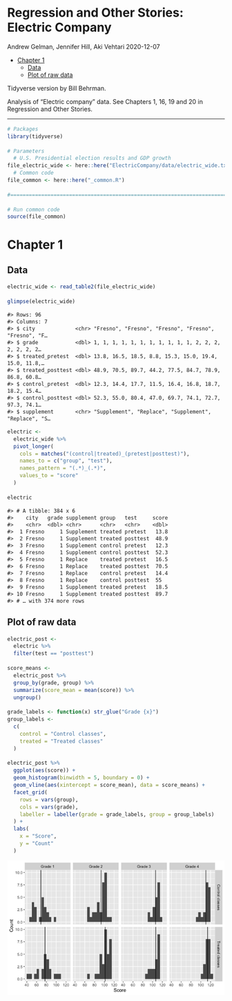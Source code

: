 Regression and Other Stories: Electric Company
================
Andrew Gelman, Jennifer Hill, Aki Vehtari
2020-12-07

-   [Chapter 1](#chapter-1)
    -   [Data](#data)
    -   [Plot of raw data](#plot-of-raw-data)

Tidyverse version by Bill Behrman.

Analysis of “Electric company” data. See Chapters 1, 16, 19 and 20 in
Regression and Other Stories.

------------------------------------------------------------------------

``` r
# Packages
library(tidyverse)

# Parameters
  # U.S. Presidential election results and GDP growth
file_electric_wide <- here::here("ElectricCompany/data/electric_wide.txt")
  # Common code
file_common <- here::here("_common.R")

#===============================================================================

# Run common code
source(file_common)
```

# Chapter 1

## Data

``` r
electric_wide <- read_table2(file_electric_wide)

glimpse(electric_wide)
```

    #> Rows: 96
    #> Columns: 7
    #> $ city             <chr> "Fresno", "Fresno", "Fresno", "Fresno", "Fresno", "F…
    #> $ grade            <dbl> 1, 1, 1, 1, 1, 1, 1, 1, 1, 1, 1, 2, 2, 2, 2, 2, 2, 2…
    #> $ treated_pretest  <dbl> 13.8, 16.5, 18.5, 8.8, 15.3, 15.0, 19.4, 15.0, 11.8,…
    #> $ treated_posttest <dbl> 48.9, 70.5, 89.7, 44.2, 77.5, 84.7, 78.9, 86.8, 60.8…
    #> $ control_pretest  <dbl> 12.3, 14.4, 17.7, 11.5, 16.4, 16.8, 18.7, 18.2, 15.4…
    #> $ control_posttest <dbl> 52.3, 55.0, 80.4, 47.0, 69.7, 74.1, 72.7, 97.3, 74.1…
    #> $ supplement       <chr> "Supplement", "Replace", "Supplement", "Replace", "S…

``` r
electric <- 
  electric_wide %>% 
  pivot_longer(
    cols = matches("(control|treated)_(pretest|posttest)"),
    names_to = c("group", "test"),
    names_pattern = "(.*)_(.*)",
    values_to = "score"
  )

electric
```

    #> # A tibble: 384 x 6
    #>    city   grade supplement group   test     score
    #>    <chr>  <dbl> <chr>      <chr>   <chr>    <dbl>
    #>  1 Fresno     1 Supplement treated pretest   13.8
    #>  2 Fresno     1 Supplement treated posttest  48.9
    #>  3 Fresno     1 Supplement control pretest   12.3
    #>  4 Fresno     1 Supplement control posttest  52.3
    #>  5 Fresno     1 Replace    treated pretest   16.5
    #>  6 Fresno     1 Replace    treated posttest  70.5
    #>  7 Fresno     1 Replace    control pretest   14.4
    #>  8 Fresno     1 Replace    control posttest  55  
    #>  9 Fresno     1 Supplement treated pretest   18.5
    #> 10 Fresno     1 Supplement treated posttest  89.7
    #> # … with 374 more rows

## Plot of raw data

``` r
electric_post <- 
  electric %>% 
  filter(test == "posttest")

score_means <- 
  electric_post %>% 
  group_by(grade, group) %>% 
  summarize(score_mean = mean(score)) %>% 
  ungroup()

grade_labels <- function(x) str_glue("Grade {x}")
group_labels <- 
  c(
    control = "Control classes",
    treated = "Treated classes"
  )

electric_post %>% 
  ggplot(aes(score)) +
  geom_histogram(binwidth = 5, boundary = 0) +
  geom_vline(aes(xintercept = score_mean), data = score_means) +
  facet_grid(
    rows = vars(group),
    cols = vars(grade),
    labeller = labeller(grade = grade_labels, group = group_labels)
  ) + 
  labs(
    x = "Score",
    y = "Count"
  )
```

<img src="electric_tv_files/figure-gfm/unnamed-chunk-4-1.png" style="display: block; margin: auto;" />
